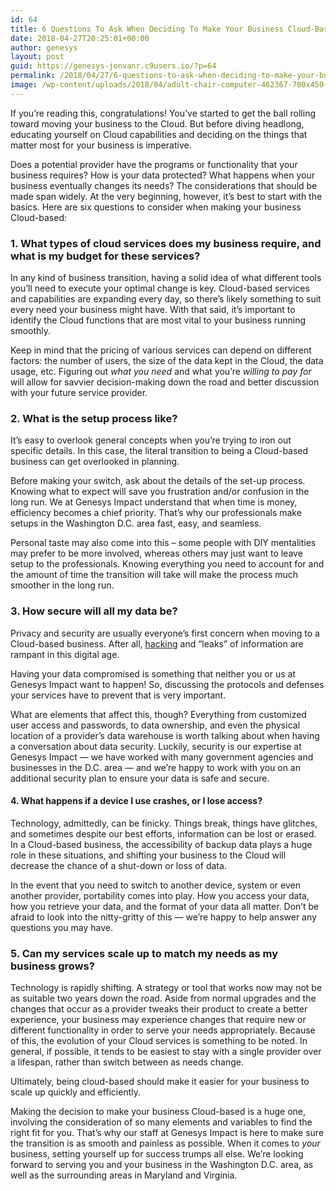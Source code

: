 ```yaml
---
id: 64
title: 6 Questions To Ask When Deciding To Make Your Business Cloud-Based
date: 2018-04-27T20:25:01+00:00
author: genesys
layout: post
guid: https://genesys-jonvanr.c9users.io/?p=64
permalink: /2018/04/27/6-questions-to-ask-when-deciding-to-make-your-business-cloud-based/
image: /wp-content/uploads/2018/04/adult-chair-computer-462367-700x450.jpg
---
```

<span style="font-weight: 400;">If you’re reading this, congratulations! You’ve started to get the ball rolling toward moving your business to the Cloud. </span><span style="font-weight: 400;">But before diving headlong, educating yourself on Cloud capabilities and deciding on the things that matter most for your business is imperative.</span>

<span style="font-weight: 400;">Does a potential provider have the programs or functionality that your business requires? How is your data protected? What happens when your business eventually changes its needs? The considerations that should be made span widely. At the very beginning, however, it’s best to start with the basics. Here are six questions to consider when making your business Cloud-based:</span>

### 1. What types of cloud services does my business require, and what is my budget for these services?

<span style="font-weight: 400;">In any kind of business transition, having a solid idea of what different tools you’ll need to execute your optimal change is key. Cloud-based services and capabilities are expanding every day, so there’s likely something to suit every need your business might have. With that said, it’s important to identify the Cloud functions that are most vital to your business running smoothly.</span>

<span style="font-weight: 400;">Keep in mind that the pricing of various services can depend on different factors: the number of users, the size of the data kept in the Cloud, the data usage, etc. Figuring out </span>_<span style="font-weight: 400;">what you need</span>_ <span style="font-weight: 400;">and what you’re </span>_<span style="font-weight: 400;">willing to pay</span>_ _<span style="font-weight: 400;">for</span>_ <span style="font-weight: 400;">will allow for savvier decision-making down the road and better discussion with your future service provider.</span>

### 2. What is the setup process like?

<span style="font-weight: 400;">It’s easy to overlook general concepts when you’re trying to iron out specific details. In this case, the literal transition to being a Cloud-based business can get overlooked in planning.</span>

<span style="font-weight: 400;">Before making your switch, ask about the details of the set-up process. Knowing what to expect will save you frustration and/or confusion in the long run. We at Genesys Impact understand that when time is money, efficiency becomes a chief priority. That’s why our professionals make setups in the Washington D.C. area fast, easy, and seamless.</span>

<span style="font-weight: 400;">Personal taste may also come into this – some people with DIY mentalities may prefer to be more involved, whereas others may just want to leave setup to the professionals. Knowing everything you need to account for and the amount of time the transition will take will make the process much smoother in the long run.</span>

### 3. How secure will all my data be?

<span style="font-weight: 400;">Privacy and security are usually everyone’s first concern when moving to a Cloud-based business. After all, </span>[<span style="font-weight: 400;">hacking</span>](https://www.csoonline.com/article/2130877/data-breach/the-biggest-data-breaches-of-the-21st-century.html) <span style="font-weight: 400;">and “leaks” of information are rampant in this digital age.</span>

<span style="font-weight: 400;">Having your data compromised is something that neither you or us at Genesys Impact want to happen! So, discussing the protocols and defenses your services have to prevent that is very important.</span>

<span style="font-weight: 400;">What are elements that affect this, though? Everything from customized user access and passwords, to data ownership, and even the physical location of a provider’s data warehouse is worth talking about when having a conversation about data security. Luckily, security is our expertise at Genesys Impact — we have worked with many government agencies and businesses in the D.C. area — and we’re happy to work with you on an additional security plan to ensure your data is safe and secure.</span>

#### 4. What happens if a device I use crashes, or I lose access?

<span style="font-weight: 400;">Technology, admittedly, can be finicky. Things break, things have glitches, and sometimes despite our best efforts, information can be lost or erased. In a Cloud-based business, the accessibility of backup data plays a huge role in these situations, and shifting your business to the Cloud will decrease the chance of a shut-down or loss of data.</span>

<span style="font-weight: 400;">In the event that you need to switch to another device, system or even another provider, portability comes into play. How you access your data, how you retrieve your data, and the format of your data all matter. Don’t be afraid to look into the nitty-gritty of this — we’re happy to help answer any questions you may have.</span>

### 5. Can my services scale up to match my needs as my business grows?

<span style="font-weight: 400;">Technology is rapidly shifting. A strategy or tool that works now may not be as suitable two years down the road. Aside from normal upgrades and the changes that occur as a provider tweaks their product to create a better experience, your business may experience changes that require new or different functionality in order to serve your needs appropriately. Because of this, the evolution of your Cloud services is something to be noted. In general, if possible, it tends to be easiest to stay with a single provider over a lifespan, rather than switch between as needs change.  </span>

<span style="font-weight: 400;">Ultimately, being cloud-based should make it easier for your business to scale up quickly and efficiently.</span>

<span style="font-weight: 400;">Making the decision to make your business Cloud-based is a huge one, involving the consideration of so many elements and variables to find the right fit for you. That&#8217;s why our staff at Genesys Impact is here to make sure the transition is as smooth and painless as possible. When it comes to </span>_<span style="font-weight: 400;">your</span>_ <span style="font-weight: 400;">business, setting yourself up for success trumps all else. We’re looking forward to serving you and your business in the Washington D.C. area, as well as the surrounding areas in Maryland and Virginia.</span>